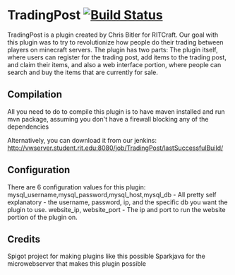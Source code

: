 TradingPost [![Build Status](https://travis-ci.org/RITcraft/TradingPost.svg?branch=master)](https://travis-ci.org/RITcraft/TradingPost)
===========


TradingPost is a plugin created by Chris Bitler for RITCraft.
Our goal with this plugin was to try to revolutionize how people do their trading between players on minecraft servers.
The plugin has two parts: The plugin itself, where users can register for the trading post, add items to the trading post, and claim their items, and also a web interface portion, where people can search and buy the items that are currently for sale.


## Compilation

All you need to do to compile this plugin is to have maven installed and run mvn package, assuming you don't have a firewall blocking any of the dependencies

Alternatively, you can download it from our jenkins: http://vwserver.student.rit.edu:8080/job/TradingPost/lastSuccessfulBuild/


## Configuration

There are 6 configuration values for this plugin:
mysql_username,mysql_password,mysql_host,mysql_db - All pretty self explanatory - the username, password, ip, and the specific db you want the plugin to use.
website_ip, website_port - The ip and port to run the website portion of the plugin on.


## Credits

Spigot project for making plugins like this possible
Sparkjava for the microwebserver that makes this plugin possible
